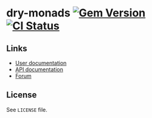 <!--- This file is synced from hanakai-rb/repo-sync -->

[rubygem]: https://rubygems.org/gems/dry-monads
[actions]: https://github.com/dry-rb/dry-monads/actions

# dry-monads [![Gem Version](https://badge.fury.io/rb/dry-monads.svg)][rubygem] [![CI Status](https://github.com/dry-rb/dry-monads/workflows/CI/badge.svg)][actions]

## Links

- [User documentation](<no value>)
- [API documentation](http://rubydoc.info/gems/dry-monads)
- [Forum](https://discourse.dry-rb.org)

## License

See `LICENSE` file.

